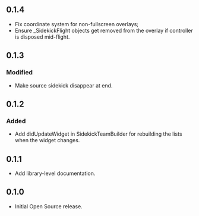 ## 0.1.4
* Fix coordinate system for non-fullscreen overlays;
* Ensure _SidekickFlight objects get removed from the overlay if controller is disposed mid-flight.

## 0.1.3
### Modified
* Make source sidekick disappear at end.

## 0.1.2
### Added
* Add didUpdateWidget in SidekickTeamBuilder for rebuilding the lists when the widget changes.

## 0.1.1
* Add library-level documentation.

## 0.1.0
* Initial Open Source release.
